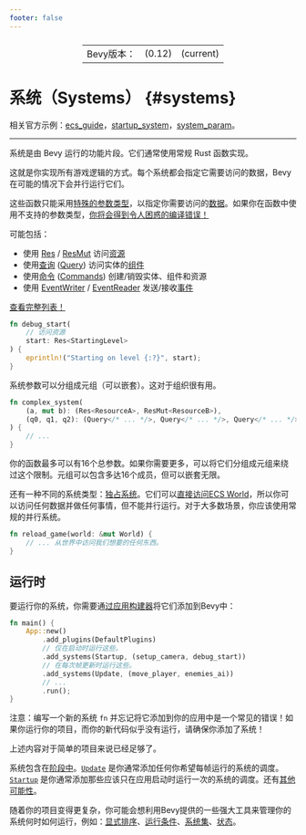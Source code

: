 ```yaml
---
footer: false
---
```

<table style="display:flex;justify-content:center">
  <tr>
    <td>Bevy版本：</td>
    <td>(0.12)</td>
    <td>(current)</td>
  </tr>
</table>

# 系统（Systems） {#systems}
相关官方示例：[ecs_guide](https://github.com/bevyengine/bevy/blob/main/examples/ecs/ecs_guide.rs)，[startup_system](https://github.com/bevyengine/bevy/blob/main/examples/ecs/startup_system.rs)，[system_param](https://github.com/bevyengine/bevy/blob/main/examples/ecs/system_param.rs)。

----

系统是由 Bevy 运行的功能片段。它们通常使用常规 Rust 函数实现。

这就是你实现所有游戏逻辑的方式。每个系统都会指定它需要访问的数据，Bevy 在可能的情况下会并行运行它们。

这些函数只能采用[特殊的参数类型](/guide/builtins#systemparams)，以指定你需要访问的[数据](/guide/14.programming/14.2intro-data)。如果你在函数中使用不支持的参数类型，[你将会得到令人困惑的编译错误！](/guide/4.pitfalls/4.3into-system)

可能包括：
- 使用 [Res](https://docs.rs/bevy/0.12.0/bevy/ecs/system/struct.Res.html) / [ResMut](https://docs.rs/bevy/0.12.0/bevy/ecs/system/struct.ResMut.html) 访问[资源](/guide/14.programming/14.6res.html)
- 使用[查询](/guide/14.programming/14.9queries) ([Query](https://docs.rs/bevy/0.12.0/bevy/ecs/system/struct.Query.html)) 访问实体的[组件](/guide/14.programming/14.7ec#components)
- 使用[命令](/guide/14.programming/14.10commands) ([Commands](https://docs.rs/bevy/0.12.0/bevy/ecs/system/struct.Commands.html)) 创建/销毁实体、组件和资源
- 使用 [EventWriter](https://docs.rs/bevy/0.12.0/bevy/ecs/event/struct.EventWriter.html) / [EventReader](https://docs.rs/bevy/0.12.0/bevy/ecs/event/struct.EventReader.html) 发送/接收[事件](/guide/14.programming/14.11events)

[查看完整列表！](/guide/builtins#systemparams)
```rust
fn debug_start(
    // 访问资源
    start: Res<StartingLevel>
) {
    eprintln!("Starting on level {:?}", start);
}
```
系统参数可以分组成元组（可以嵌套）。这对于组织很有用。
```rust
fn complex_system(
    (a, mut b): (Res<ResourceA>, ResMut<ResourceB>),
    (q0, q1, q2): (Query</* ... */>, Query</* ... */>, Query</* ... */>),
) {
    // ...
}
```
你的函数最多可以有16个总参数。如果你需要更多，可以将它们分组成元组来绕过这个限制。元组可以包含多达16个成员，但可以嵌套无限。

还有一种不同的系统类型：[独占系统](/guide/14.programming/14.13exclusive)。它们可以[直接访问ECS World](/guide/14.programming/14.14world)，所以你可以访问任何数据并做任何事情，但不能并行运行。对于大多数场景，你应该使用常规的并行系统。
```rust
fn reload_game(world: &mut World) {
    // ... 从世界中访问我们想要的任何东西。
}
```
## 运行时
要运行你的系统，你需要通[过应用构建器](/guide/14.programming/14.4app-builder)将它们添加到Bevy中：
```rust
fn main() {
    App::new()
        .add_plugins(DefaultPlugins)
        // 仅在启动时运行这些。
        .add_systems(Startup, (setup_camera, debug_start))
        // 在每次帧更新时运行这些。
        .add_systems(Update, (move_player, enemies_ai))
        // ...
        .run();
}
```
注意：编写一个新的系统 `fn` 并忘记将它添加到你的应用中是一个常见的错误！如果你运行你的项目，而你的新代码似乎没有运行，请确保你添加了系统！

上述内容对于简单的项目来说已经足够了。

系统包含在[阶段中](/guide/14.programming/14.15schedules)。[`Update`](https://docs.rs/bevy/0.12.0/bevy/app/struct.Update.html) 是你通常添加任何你希望每帧运行的系统的调度。[`Startup`](https://docs.rs/bevy/0.12.0/bevy/app/struct.Startup.html) 是你通常添加那些应该只在应用启动时运行一次的系统的调度。还有[其他可能性](/guide/builtins#schedules)。

随着你的项目变得更复杂，你可能会想利用Bevy提供的一些强大工具来管理你的系统何时如何运行，例如：[显式排序](14.16system-order)、[运行条件](14.17run-criteria)、[系统集](14.18run-criteria)、[状态](14.19states)。